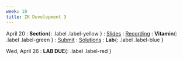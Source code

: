 ```yaml
---
week: 10
title: ZK Development 3
---
```


April 20
: **Section**{: .label .label-yellow }[](#)
  : [Slides](#)
    : [Recording](#)
: **Vitamin**{: .label .label-green } [](#)
  : [Submit](#)
    : [Solutions](#)
: **Lab**{: .label .label-blue } [](#)

Wed, April 26
: **LAB DUE**{: .label .label-red }
